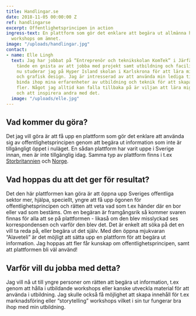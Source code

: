 ```yaml
---
title: Handlingar.se
date: 2018-11-05 00:00:00 Z
ref: handlingarse
excerpt: Offentlighetsprincipen in action
ingress-text: En plattform som gör det enklare att begära ut allmänna handlingar och
  workshops om ämnet.
image: "/uploads/handlingar.jpg"
contact:
- name: Elle Lingh
  text: Jag har jobbat på “Entreprenör och teknikskolan KomTek” i Järfälla, vilket
    tände en gnista av att jobba med projekt samt utbildning och facilitering. Just
    nu studerar jag på Hyper Island skolan i Karlskrona för att lära mig mer om animation
    och grafisk design. Jag är intresserad av att använda min lediga tid till att
    binda ihop mina erfarenheter av utbildning och teknik för att skapa värde för
    fler. Något jag alltid kan falla tillbaka på är viljan att lära mig något nytt
    och att inspirera andra med det.
  image: "/uploads/elle.jpg"
---
```


## Vad kommer du göra?
Det jag vill göra är att få upp en plattform som gör det enklare att använda sig av offentlighetsprincipen genom att begära ut information som inte är tillgängligt öppet i nuläget. En sådan plattform har varit uppe i Sverige innan, men är inte tillgänglig idag. Samma typ av plattform finns i t.ex [Storbritannien](http://whatdotheyknow.com) och [Norge](http://mimesbronn.no/).

## Vad hoppas du att det ger för resultat?
Det den här plattformen kan göra är att öppna upp Sveriges offentliga sektor mer, hjälpa, speciellt, yngre att få upp ögonen för offentlighetsprincipen och rätten att veta vad som t.ex händer där en bor eller vad som bestäms. Om en begäran är framgångsrik så kommer svaren finnas för alla att se på plattformen - likaså om den blev misslyckad ses korrespondensen och varför den blev det. Det är enkelt att söka på det en vill ta reda på, eller begära ut det själv.
Med den öppna mjukvaran “Alaveteli” är det möjligt att sätta upp en plattform för att begära ut information. Jag hoppas att fler får kunskap om offentlighetsprincipen, samt att plattformen bli väl använd!

## Varför vill du jobba med detta?
Jag vill nå ut till yngre personer om rätten att begära ut information, t.ex genom att hålla i utbildande workshops eller kanske utveckla material för att använda i utbildning. Jag skulle också få möjlighet att skapa innehåll för t.ex marknadsföring eller “storytelling” workshops vilket i sin tur fungerar bra ihop med min utbildning.
